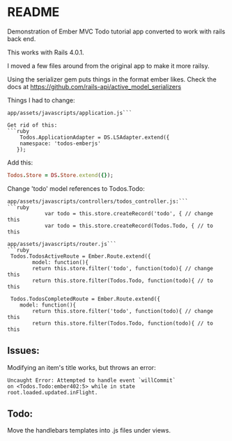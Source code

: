 README
======
Demonstration of Ember MVC Todo tutorial app converted to work with rails back end.

This works with Rails 4.0.1.

I moved a few files around from the original app to make it more railsy.

Using the serializer gem puts things in the format ember likes.
Check the docs at https://github.com/rails-api/active_model_serializers

Things I had to change:

```shell
app/assets/javascripts/application.js```

Get rid of this:
```ruby
    Todos.ApplicationAdapter = DS.LSAdapter.extend({
   	namespace: 'todos-emberjs'
   });
```

Add this:
```ruby
Todos.Store = DS.Store.extend({});
```

Change 'todo' model references to Todos.Todo:

```shell
app/assets/javascripts/controllers/todos_controller.js:```
```ruby
			var todo = this.store.createRecord('todo', { // change this
			var todo = this.store.createRecord(Todos.Todo, { // to this
```

```shell
app/assets/javascripts/router.js```
```ruby
 Todos.TodosActiveRoute = Ember.Route.extend({
    	model: function(){
   		return this.store.filter('todo', function(todo){ // change this
   		return this.store.filter(Todos.Todo, function(todo){ // to this

 Todos.TodosCompletedRoute = Ember.Route.extend({
 	model: function(){
		return this.store.filter('todo', function(todo){ // change this
		return this.store.filter(Todos.Todo, function(todo){ // to this
```

Issues:
-------
Modifying an item's title works, but throws an error:
```shell
Uncaught Error: Attempted to handle event `willCommit`
on <Todos.Todo:ember402:5> while in state root.loaded.updated.inFlight.
```

Todo:
-----
Move the handlebars templates into .js files under views.